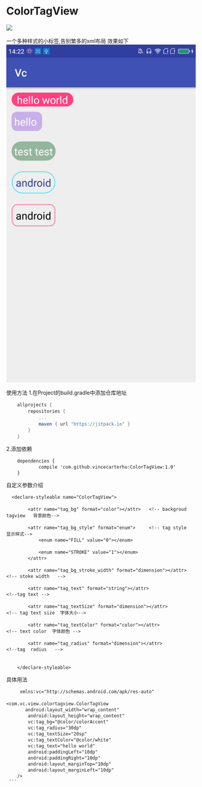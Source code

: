 # ColorTagView
[![](https://jitpack.io/v/vincecarterhu/ColorTagView.svg)](https://jitpack.io/#vincecarterhu/ColorTagView)

一个多种样式的小标签,告别繁多的xml布局
效果如下
![](https://github.com/vincecarterhu/ColorTagView/blob/master/ScreensShots/Screenshot1.png)

使用方法
1.在Project的build.gradle中添加仓库地址
``` gradle
	allprojects {
		repositories {
			...
			maven { url "https://jitpack.io" }
		}
	}
```
2.添加依赖
```
	dependencies {
	        compile 'com.github.vincecarterhu:ColorTagView:1.0'
	}

```

自定义参数介绍
```
  <declare-styleable name="ColorTagView">

        <attr name="tag_bg" format="color"></attr>   <!-- backgroud tagview   背景颜色-->

        <attr name="tag_bg_style" format="enum">     <!-- tag style   显示样式-->
            <enum name="FILL" value="0"></enum>

            <enum name="STROKE" value="1"></enum>
        </attr>

        <attr name="tag_bg_stroke_width" format="dimension"></attr>   <!-- stoke width   -->

        <attr name="tag_text" format="string"></attr>                <!--tag text -->

        <attr name="tag_textSize" format="dimension"></attr>          <!-- tag text size  字体大小-->

        <attr name="tag_textColor" format="color"></attr>             <!-- text color  字体颜色 -->   

        <attr name="tag_radius" format="dimension"></attr>            <!--tag  radius   --> 


    </declare-styleable>
```
 具体用法
```  
     xmlns:vc="http://schemas.android.com/apk/res-auto"

<com.vc.view.colortagview.ColorTagView
       android:layout_width="wrap_content"
        android:layout_height="wrap_content"
        vc:tag_bg="@color/colorAccent"
        vc:tag_radius="30dp"
        vc:tag_textSize="20sp"
        vc:tag_textColor="@color/white"
        vc:tag_text="hello world"
        android:paddingLeft="10dp"
        android:paddingRight="10dp"
        android:layout_marginTop="10dp"
        android:layout_marginLeft="10dp"
    />
 ```  
   
    



